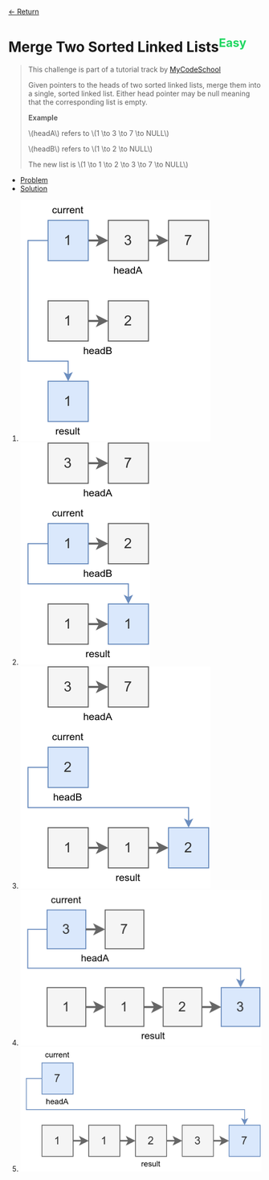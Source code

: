[&larr; Return](https://hanggrian.github.io/grind-hackerrank/)

# Merge Two Sorted Linked Lists<sup style="color: rgb(32, 215, 97);">Easy</sup>

> This challenge is part of a tutorial track by [MyCodeSchool](http://www.youtube.com/mycodeschool)
>
> Given pointers to the heads of two sorted linked lists, merge them into a
  single, sorted linked list. Either head pointer may be null meaning that the
  corresponding list is empty.
>
> **Example**
>
> \\(headA\\) refers to \\(1 \to 3 \to 7 \to NULL\\)
>
> \\(headB\\) refers to \\(1 \to 2 \to NULL\\)
>
> The new list is \\(1 \to 1 \to 2 \to 3 \to 7 \to NULL\\)

- [Problem](https://www.hackerrank.com/challenges/merge-two-sorted-linked-lists/)
- [Solution](https://github.com/hanggrian/grind-hackerrank/blob/main/algorithms/src/main/java/ds/MergeTwoSortedLinkedLists.java)

1.  ![](https://github.com/hanggrian/grind-hackerrank/raw/assets/algorithms/ds/merge-two-sorted-linked-lists1.svg)
1.  ![](https://github.com/hanggrian/grind-hackerrank/raw/assets/algorithms/ds/merge-two-sorted-linked-lists2.svg)
1.  ![](https://github.com/hanggrian/grind-hackerrank/raw/assets/algorithms/ds/merge-two-sorted-linked-lists3.svg)
1.  ![](https://github.com/hanggrian/grind-hackerrank/raw/assets/algorithms/ds/merge-two-sorted-linked-lists4.svg)
1.  ![](https://github.com/hanggrian/grind-hackerrank/raw/assets/algorithms/ds/merge-two-sorted-linked-lists5.svg)
